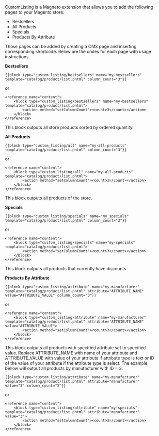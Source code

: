 CustomListing is a Magneto extension that allows you to add the following pages to your Magento store:

- Bestsellers
- All Products
- Specials
- Products By Attribute

Those pages can be added by creating a CMS page and inserting corresponding shortcode. Below are the codes for each page with usage instructions.

**Bestsellers**

	{{block type="custom_listing/bestsellers" name="my-bestsellers" template="catalog/product/list.phtml" column_count="3"}}

or

	<reference name="content">
        <block type="custom_listing/bestsellers" name="my-bestsellers" template="catalog/product/list.phtml">
            <action method="setColumnCount"><count>3</count></action>
        </block>
    </reference>

This block outputs all store products sorted by ordered quantity.

**All Products**

	{{block type="custom_listing/all" name="my-all-products" template="catalog/product/list.phtml" column_count="3"}}

or

	<reference name="content">
        <block type="custom_listing/all" name="my-all-products" template="catalog/product/list.phtml">
            <action method="setColumnCount"><count>3</count></action>
        </block>
    </reference>

This block outputs all products of the store.

**Specials**

	{{block type="custom_listing/specials" name="my_specials" template="catalog/product/list.phtml" column_count="3"}}

or

	<reference name="content">
        <block type="custom_listing/specials" name="my-specials" template="catalog/product/list.phtml">
            <action method="setColumnCount"><count>3</count></action>
        </block>
    </reference>

This block outputs all products that currently have discounts.

**Products By Attribute**

	{{block type="custom_listing/attribute" name="my-manufacturer" template="catalog/product/list.phtml" attribute="ATTRIBUTE_NAME" value="ATTRIBUTE_VALUE" column_count="3"}}

or

	<reference name="content">
        <block type="custom_listing/attribute" name="my-manufacturer" template="catalog/product/list.phtml" attribute="ATTRIBUTE_NAME" value="ATTRIBUTE_VALUE">
            <action method="setColumnCount"><count>3</count></action>
        </block>
    </reference>

This block outputs all products with specified attribute set to specified value. Replace ATTRIBUTE_NAME with name of your attribute and ATTRIBUTE_VALUE with value of your attribute if attribute type is text or ID of the value of your attribute if the attribute type is select. The example bellow will output all products by manufacturer with ID = 3.

	{{block type="custom_listing/attribute" name="my-manufacturer" template="catalog/product/list.phtml" attribute="manufacturer" value="3" column_count="3"}}

or

	<reference name="content">
        <block type="custom_listing/attribute" name="my-specials" template="catalog/product/list.phtml" attribute="manufacturer" value="3">
            <action method="setColumnCount"><count>3</count></action>
        </block>
    </reference>
